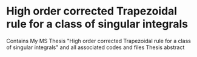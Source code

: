 # High order corrected Trapezoidal rule for a class of singular integrals
 Contains  My MS Thesis "High order corrected Trapezoidal rule for a class of singular integrals"  and all associated codes and files  Thesis abstract

